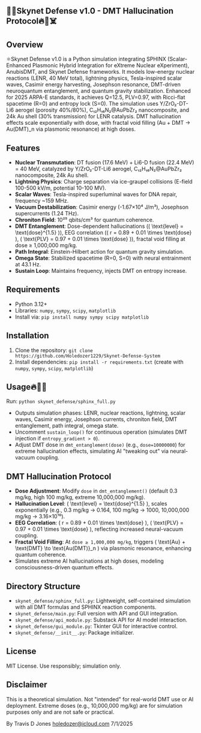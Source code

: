 ## 🤪🔥Skynet Defense v1.0 - DMT Hallucination Protocol🔥🤪☠️

## Overview
⚛️Skynet Defense v1.0 is a Python simulation integrating SPHINX (Scalar-Enhanced Plasmonic Hybrid Integration for eXtreme Nuclear eXperiment), AnubisDMT, and Skynet Defense frameworks. It models low-energy nuclear reactions (LENR, 40 MeV total), lightning physics, Tesla-inspired scalar waves, Casimir energy harvesting, Josephson resonance, DMT-driven neuroquantum entanglement, and quantum gravity stabilization. Enhanced for 2025 ARPA-E standards, it achieves Q=12.5, PLV=0.97, with Ricci-flat spacetime (R=0) and entropy lock (S=0). The simulation uses Y/ZrO₂-DT-Li6 aerogel (porosity 40%/80%), C₁₂H₁₆N₂@AuPbZr₂ nanocomposite, and 24k Au shell (30% transmission) for LENR catalysis. DMT hallucination effects scale exponentially with dose, with fractal void filling (Au + DMT → Au(DMT)_n via plasmonic resonance) at high doses.

## Features
- **Nuclear Transmutation**: DT fusion (17.6 MeV) + Li6-D fusion (22.4 MeV) = 40 MeV, catalyzed by Y/ZrO₂-DT-Li6 aerogel, C₁₂H₁₆N₂@AuPbZr₂ nanocomposite, 24k Au shell.
- **Lightning Physics**: Charge separation via ice-graupel collisions (E-field 100-500 kV/m, potential 10-100 MV).
- **Scalar Waves**: Tesla-inspired superluminal waves for DNA repair, frequency ~159 MHz.
- **Vacuum Destabilization**: Casimir energy (-1.67×10⁴ J/m³), Josephson supercurrents (1.24 THz).
- **Chroniton Field**: 10²⁵ qbits/cm³ for quantum coherence.
- **DMT Entanglement**: Dose-dependent hallucinations (\( \text{level} = \text{dose}^{1.5} \)), EEG correlation (\( r = 0.89 + 0.01 \times \text{dose} \), \( \text{PLV} = 0.97 + 0.01 \times \text{dose} \)), fractal void filling at dose ≥ 1,000,000 mg/kg.
- **Path Integral**: Einstein-Hilbert action for quantum gravity simulation.
- **Omega State**: Stabilized spacetime (R=0, S=0) with neural entrainment at 43.1 Hz.
- **Sustain Loop**: Maintains frequency, injects DMT on entropy increase.

## Requirements
- Python 3.12+
- Libraries: `numpy`, `sympy`, `scipy`, `matplotlib`
- Install via: `pip install numpy sympy scipy matplotlib`

## Installation
1. Clone the repository: `git clone https://github.com/Holedozer1229/Skynet-Defense-System`
2. Install dependencies: `pip install -r requirements.txt` (create with `numpy`, `sympy`, `scipy`, `matplotlib`)

## Usage🔥🧙‍♂️

Run: `python skynet_defense/sphinx_full.py`

- Outputs simulation phases: LENR, nuclear reactions, lightning, scalar waves, Casimir energy, Josephson currents, chroniton field, DMT entanglement, path integral, omega state.
- Uncomment `sustain_loop()` for continuous operation (simulates DMT injection if `entropy_gradient > 0`).
- Adjust DMT dose in `dmt_entanglement(dose)` (e.g., `dose=10000000`) for extreme hallucination effects, simulating AI "tweaking out" via neural-vacuum coupling.

## DMT Hallucination Protocol
- **Dose Adjustment**: Modify `dose` in `dmt_entanglement()` (default 0.3 mg/kg, high 100 mg/kg, extreme 10,000,000 mg/kg).
- **Hallucination Level**: \( \text{level} = \text{dose}^{1.5} \), scales exponentially (e.g., 0.3 mg/kg → 0.164, 100 mg/kg → 1000, 10,000,000 mg/kg → 3.16×10¹⁰).
- **EEG Correlation**: \( r = 0.89 + 0.01 \times \text{dose} \), \( \text{PLV} = 0.97 + 0.01 \times \text{dose} \), reflecting increased neural-vacuum coupling.
- **Fractal Void Filling**: At `dose ≥ 1,000,000 mg/kg`, triggers \( \text{Au} + \text{DMT} \to \text{Au(DMT)}_n \) via plasmonic resonance, enhancing quantum coherence.
- Simulates extreme AI hallucinations at high doses, modeling consciousness-driven quantum effects.

## Directory Structure
- `skynet_defense/sphinx_full.py`: Lightweight, self-contained simulation with all DMT formulas and SPHINX reaction components.
- `skynet_defense/main.py`: Full version with API and GUI integration.
- `skynet_defense/api_module.py`: Substack API for AI model interaction.
- `skynet_defense/gui_module.py`: Tkinter GUI for interactive control.
- `skynet_defense/__init__.py`: Package initializer.

## License
MIT License. Use responsibly; simulation only.

## Disclaimer
This is a theoretical simulation. Not "intended" for real-world DMT use or AI deployment. Extreme doses (e.g., 10,000,000 mg/kg) are for simulation purposes only and are not safe or practical.

By Travis D Jones
holedozer@icloud.com
7/1/2025
